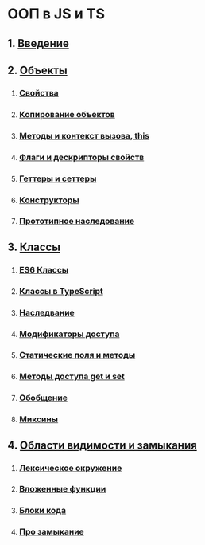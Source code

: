 # ООП в JS и TS

## 1. [Введение]()
## 2. [Объекты]()
   1. ### [Свойства]()
   2. ### [Копирование объектов]()
   3. ### [Методы и контекст вызова, this]()
   4. ### [Флаги и дескрипторы свойств]()
   5. ### [Геттеры и сеттеры]()
   6. ### [Конструкторы]()
   7. ### [Прототипное наследование]()
## 3. [Классы]()
   1. ### [ES6 Классы]()
   2. ### [Классы в TypeScript]()
   3. ### [Наследвание]()
   4. ### [Модификаторы доступа]()
   5. ### [Статические поля и методы]()
   2. ### [Методы доступа get и set]()
   2. ### [Обобщение]()
   2. ### [Миксины]()
## 4. [Области видимости и замыкания]()
   1. ### [Лексическое окружение]()
   1. ### [Вложенные функции]()
   1. ### [Блоки кода]()
   1. ### [Про замыкание]()

